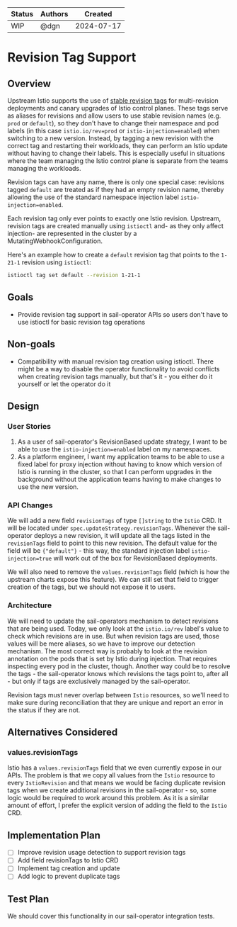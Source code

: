 |Status                                             | Authors      | Created    | 
|---------------------------------------------------|--------------|------------|
|WIP                                                | @dgn         | 2024-07-17 |

# Revision Tag Support

## Overview
Upstream Istio supports the use of [stable revision tags](https://istio.io/latest/blog/2021/revision-tags/) for multi-revision deployments and canary upgrades of Istio control planes. These tags serve as aliases for revisions and allow users to use stable revision names (e.g. `prod` or `default`), so they don't have to change their namespace and pod labels (in this case `istio.io/rev=prod` or `istio-injection=enabled`) when switching to a new version. Instead, by tagging a new revision with the correct tag and restarting their workloads, they can perform an Istio update without having to change their labels. This is especially useful in situations where the team managing the Istio control plane is separate from the teams managing the workloads.

Revision tags can have any name, there is only one special case: revisions tagged `default` are treated as if they had an empty revision name, thereby allowing the use of the standard namespace injection label `istio-injection=enabled`.

Each revision tag only ever points to exactly one Istio revision. Upstream, revision tags are created manually using `istioctl` and- as they only affect injection- are represented in the cluster by a MutatingWebhookConfiguration.

Here's an example how to create a `default` revision tag that points to the `1-21-1` revision using `istioctl`:

```bash
istioctl tag set default --revision 1-21-1
```

## Goals
* Provide revision tag support in sail-operator APIs so users don't have to use istioctl for basic revision tag operations

## Non-goals
* Compatibility with manual revision tag creation using istioctl. There might be a way to disable the operator functionality to avoid conflicts when creating revision tags manually, but that's it - you either do it yourself or let the operator do it

## Design

### User Stories
1. As a user of sail-operator's RevisionBased update strategy, I want to be able to use the `istio-injection=enabled` label on my namespaces.
1. As a platform engineer, I want my application teams to be able to use a fixed label for proxy injection without having to know which version of Istio is running in the cluster, so that I can perform upgrades in the background without the application teams having to make changes to use the new version.

### API Changes
We will add a new field `revisionTags` of type `[]string` to the `Istio` CRD. It will be located under `spec.updateStrategy.revisionTags`. Whenever the sail-operator deploys a new revision, it will update all the tags listed in the `revisionTags` field to point to this new revision. The default value for the field will be `{"default"}` - this way, the standard injection label `istio-injection=true` will work out of the box for RevisionBased deployments.

We will also need to remove the `values.revisionTags` field (which is how the upstream charts expose this feature). We can still set that field to trigger creation of the tags, but we should not expose it to users.

### Architecture
We will need to update the sail-operators mechanism to detect revisions that are being used. Today, we only look at the `istio.io/rev` label's value to check which revisions are in use. But when revision tags are used, those values will be mere aliases, so we have to improve our detection mechanism. The most correct way is probably to look at the revision annotation on the pods that is set by Istio during injection. That requires inspecting every pod in the cluster, though. Another way could be to resolve the tags - the sail-operator knows which revisions the tags point to, after all - but only if tags are exclusively managed by the sail-operator.

Revision tags must never overlap between `Istio` resources, so we'll need to make sure during reconciliation that they are unique and report an error in the status if they are not.

## Alternatives Considered
### values.revisionTags
Istio has a `values.revisionTags` field that we even currently expose in our APIs. The problem is that we copy all values from the `Istio` resource to every `IstioRevision` and that means we would be facing duplicate revision tags when we create additional revisions in the sail-operator - so, some logic would be required to work around this problem. As it is a similar amount of effort, I prefer the explicit version of adding the field to the `Istio` CRD.

## Implementation Plan
- [ ] Improve revision usage detection to support revision tags
- [ ] Add field revisionTags to Istio CRD
- [ ] Implement tag creation and update
- [ ] Add logic to prevent duplicate tags

## Test Plan
We should cover this functionality in our sail-operator integration tests.
